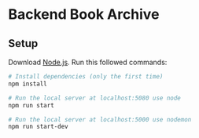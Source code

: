 # Backend Book Archive

## Setup
Download [Node.js](https://nodejs.org/en/download/).
Run this followed commands:

``` bash
# Install dependencies (only the first time)
npm install

# Run the local server at localhost:5080 use node
npm run start

# Run the local server at localhost:5000 use nodemon
npm run start-dev
```
